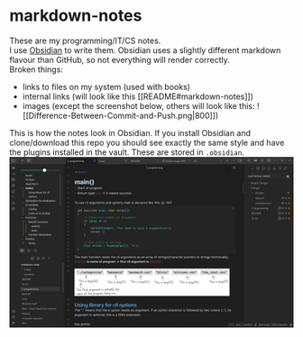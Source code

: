 # markdown-notes
 
These are my programming/IT/CS notes.  
I use [Obsidian](https://obsidian.md/) to write them. Obsidian uses a slightly different markdown flavour than GitHub, so not everything will render correctly.  
Broken things:
- links to files on my system (used with books)
- internal links (will look like this [[README#markdown-notes]])
- images (except the screenshot below, others will look like this: ![[Difference-Between-Commit-and-Push.png|800]])

This is how the notes look in Obsidian. If you install Obsidian and clone/download this repo you should see exactly the same style and have the plugins installed in the vault. These are stored in `.obsidian`.
![](images/sqvVt6Qgec_20221018T2149.png)


